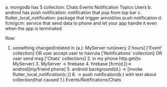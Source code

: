 a. mongodb has 5 collection: Chats Events Notification Topics Users
b. android has push notification: notification that pop from top bar
c. flutter_local_notification: package that trigger anroid/ios push notification
d. fcm/gcm: service that send data to phone 
   and let your app handle it even when the app is terminated

flow:
  1.  something changed/related in (a.):
	MyServer run[every 2 hours] ['Event' collection] 
 	OR user accept user to havruta ['Notifications' collection]
 	OR user send msg ['Chats' collections]
		2. in my phone http.get(to MyServer)
		3. MyServer -> firebase
		4. firebase [fcm(d.)]-> android[my/friend phone]
		5. android background(d.) -> [invoke flutter_local_notification(c.)]
		6. -> push notification(b.) with text about collection(that caused 1.) 
			Events/Notifications/Chats 
